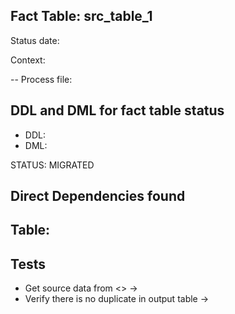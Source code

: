 ## Fact Table: src_table_1

Status date:

Context:

-- Process file: 

## DDL and DML for fact table status

* DDL:
* DML:

STATUS: MIGRATED

## Direct Dependencies found


## Table:



## Tests

* Get source data from <> -> 
* Verify there is no duplicate in output table  ->